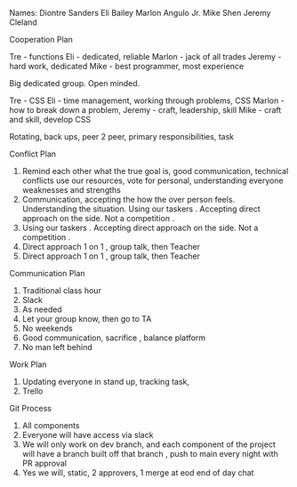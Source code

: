 Names:
Diontre Sanders
Eli Bailey
Marlon Angulo Jr.
Mike Shen
Jeremy Cleland


Cooperation Plan 


Tre - functions 
Eli - dedicated, reliable 
Marlon - jack of all trades
Jeremy - hard work, dedicated
Mike - best programmer, most experience


Big dedicated group. Open minded. 

Tre - CSS
Eli - time management, working through problems, CSS
Marlon - how to break down a problem, 
Jeremy - craft, leadership, skill 
Mike - craft and skill, develop CSS


Rotating, back ups, peer 2 peer, primary responsibilities, task 



Conflict Plan 

1. Remind each other what the true goal is, good communication, technical conflicts use our resources, vote for personal, understanding everyone weaknesses and strengths 
2. Communication, accepting the how the over person feels. Understanding the situation. Using our taskers . Accepting direct approach on the side. Not a competition . 
3. Using our taskers . Accepting direct approach on the side. Not a competition . 
4.  Direct approach 1 on 1 , group talk, then Teacher
5.  Direct approach 1 on 1 , group talk, then Teacher

Communication Plan 

1. Traditional class hour
2. Slack 
3. As needed
4. Let your group know, then go to TA
5. No weekends 
6. Good communication, sacrifice , balance platform 
7. No man left behind 

Work Plan 

1. Updating everyone in stand up, tracking task, 
2. Trello


Git Process

1. All components 
2. Everyone will have access via slack
3. We will only work on dev branch, and each component of the project will have a branch built off that branch , push to main every night with PR approval 
4.  Yes we will, 
      static,
      2 approvers,
      1 merge at eod 
      end of day chat 